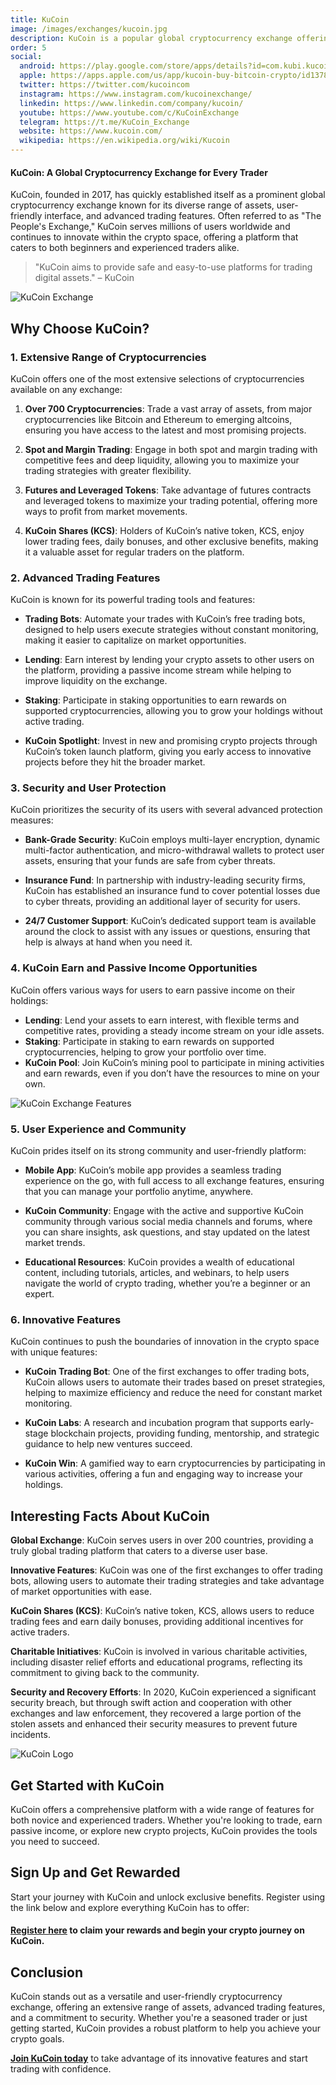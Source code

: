 ```yaml
---
title: KuCoin
image: /images/exchanges/kucoin.jpg
description: KuCoin is a popular global cryptocurrency exchange offering advanced trading features.
order: 5
social:
  android: https://play.google.com/store/apps/details?id=com.kubi.kucoin
  apple: https://apps.apple.com/us/app/kucoin-buy-bitcoin-crypto/id1378956601
  twitter: https://twitter.com/kucoincom
  instagram: https://www.instagram.com/kucoinexchange/
  linkedin: https://www.linkedin.com/company/kucoin/
  youtube: https://www.youtube.com/c/KuCoinExchange
  telegram: https://t.me/KuCoin_Exchange
  website: https://www.kucoin.com/
  wikipedia: https://en.wikipedia.org/wiki/Kucoin
---
```


#### KuCoin: A Global Cryptocurrency Exchange for Every Trader

KuCoin, founded in 2017, has quickly established itself as a prominent global cryptocurrency exchange known for its diverse range of assets, user-friendly interface, and advanced trading features. Often referred to as "The People's Exchange," KuCoin serves millions of users worldwide and continues to innovate within the crypto space, offering a platform that caters to both beginners and experienced traders alike.

> "KuCoin aims to provide safe and easy-to-use platforms for trading digital assets." – KuCoin

![KuCoin Exchange](/images/exchanges/kucoin.jpg)

## Why Choose KuCoin?

### 1. Extensive Range of Cryptocurrencies

KuCoin offers one of the most extensive selections of cryptocurrencies available on any exchange:

1. **Over 700 Cryptocurrencies**: Trade a vast array of assets, from major cryptocurrencies like Bitcoin and Ethereum to emerging altcoins, ensuring you have access to the latest and most promising projects.

2. **Spot and Margin Trading**: Engage in both spot and margin trading with competitive fees and deep liquidity, allowing you to maximize your trading strategies with greater flexibility.

3. **Futures and Leveraged Tokens**: Take advantage of futures contracts and leveraged tokens to maximize your trading potential, offering more ways to profit from market movements.

4. **KuCoin Shares (KCS)**: Holders of KuCoin’s native token, KCS, enjoy lower trading fees, daily bonuses, and other exclusive benefits, making it a valuable asset for regular traders on the platform.

### 2. Advanced Trading Features

KuCoin is known for its powerful trading tools and features:

- **Trading Bots**: Automate your trades with KuCoin’s free trading bots, designed to help users execute strategies without constant monitoring, making it easier to capitalize on market opportunities.

- **Lending**: Earn interest by lending your crypto assets to other users on the platform, providing a passive income stream while helping to improve liquidity on the exchange.

- **Staking**: Participate in staking opportunities to earn rewards on supported cryptocurrencies, allowing you to grow your holdings without active trading.

- **KuCoin Spotlight**: Invest in new and promising crypto projects through KuCoin’s token launch platform, giving you early access to innovative projects before they hit the broader market.

### 3. Security and User Protection

KuCoin prioritizes the security of its users with several advanced protection measures:

- **Bank-Grade Security**: KuCoin employs multi-layer encryption, dynamic multi-factor authentication, and micro-withdrawal wallets to protect user assets, ensuring that your funds are safe from cyber threats.

- **Insurance Fund**: In partnership with industry-leading security firms, KuCoin has established an insurance fund to cover potential losses due to cyber threats, providing an additional layer of security for users.

- **24/7 Customer Support**: KuCoin’s dedicated support team is available around the clock to assist with any issues or questions, ensuring that help is always at hand when you need it.

### 4. KuCoin Earn and Passive Income Opportunities

KuCoin offers various ways for users to earn passive income on their holdings:

- **Lending**: Lend your assets to earn interest, with flexible terms and competitive rates, providing a steady income stream on your idle assets.
- **Staking**: Participate in staking to earn rewards on supported cryptocurrencies, helping to grow your portfolio over time.
- **KuCoin Pool**: Join KuCoin’s mining pool to participate in mining activities and earn rewards, even if you don’t have the resources to mine on your own.

![KuCoin Exchange Features](/images/posts/kucoin-exchange.jpg)

### 5. User Experience and Community

KuCoin prides itself on its strong community and user-friendly platform:

- **Mobile App**: KuCoin’s mobile app provides a seamless trading experience on the go, with full access to all exchange features, ensuring that you can manage your portfolio anytime, anywhere.

- **KuCoin Community**: Engage with the active and supportive KuCoin community through various social media channels and forums, where you can share insights, ask questions, and stay updated on the latest market trends.

- **Educational Resources**: KuCoin provides a wealth of educational content, including tutorials, articles, and webinars, to help users navigate the world of crypto trading, whether you’re a beginner or an expert.

### 6. Innovative Features

KuCoin continues to push the boundaries of innovation in the crypto space with unique features:

- **KuCoin Trading Bot**: One of the first exchanges to offer trading bots, KuCoin allows users to automate their trades based on preset strategies, helping to maximize efficiency and reduce the need for constant market monitoring.

- **KuCoin Labs**: A research and incubation program that supports early-stage blockchain projects, providing funding, mentorship, and strategic guidance to help new ventures succeed.

- **KuCoin Win**: A gamified way to earn cryptocurrencies by participating in various activities, offering a fun and engaging way to increase your holdings.

## Interesting Facts About KuCoin

**Global Exchange**: KuCoin serves users in over 200 countries, providing a truly global trading platform that caters to a diverse user base.

**Innovative Features**: KuCoin was one of the first exchanges to offer trading bots, allowing users to automate their trading strategies and take advantage of market opportunities with ease.

**KuCoin Shares (KCS)**: KuCoin’s native token, KCS, allows users to reduce trading fees and earn daily bonuses, providing additional incentives for active traders.

**Charitable Initiatives**: KuCoin is involved in various charitable activities, including disaster relief efforts and educational programs, reflecting its commitment to giving back to the community.

**Security and Recovery Efforts**: In 2020, KuCoin experienced a significant security breach, but through swift action and cooperation with other exchanges and law enforcement, they recovered a large portion of the stolen assets and enhanced their security measures to prevent future incidents.

![KuCoin Logo](/images/posts/kucoin-logo.png)

## Get Started with KuCoin

KuCoin offers a comprehensive platform with a wide range of features for both novice and experienced traders. Whether you're looking to trade, earn passive income, or explore new crypto projects, KuCoin provides the tools you need to succeed.

## Sign Up and Get Rewarded

Start your journey with KuCoin and unlock exclusive benefits. Register using the link below and explore everything KuCoin has to offer:

#### **[Register here](https://www.kucoin.com/r/rf/QBS5F2B1) to claim your rewards and begin your crypto journey on KuCoin.**

## Conclusion

KuCoin stands out as a versatile and user-friendly cryptocurrency exchange, offering an extensive range of assets, advanced trading features, and a commitment to security. Whether you're a seasoned trader or just getting started, KuCoin provides a robust platform to help you achieve your crypto goals.

**[Join KuCoin today](https://www.kucoin.com/r/rf/QBS5F2B1)** to take advantage of its innovative features and start trading with confidence.
